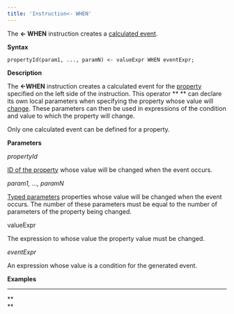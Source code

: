 ```yaml
---
title: 'Instruction<- WHEN'
---
```


The **<- WHEN** instruction creates a [calculated event](Calculated_events.md).

**Syntax**

    propertyId(param1, ..., paramN) <- valueExpr WHEN eventExpr;

**Description**

The **<-WHEN** instruction creates a calculated event for the [property](Data_properties_DATA_.md) specified on the left side of the instruction. This operator ** ** can declare its own local parameters when specifying the property whose value will [change](Property_сhange_CHANGE_.md). These parameters can then be used in expressions of the condition and value to which the property will change.

Only one calculated event can be defined for a property. 

**Parameters**

*propertyId*

[ID of the property](IDs_1573053.html#IDs-propertyid) whose value will be changed when the event occurs.

*param1, ..., paramN*

[Typed parameters](IDs_1573053.html#IDs-paramid) properties whose value will be changed when the event occurs. The number of these parameters must be equal to the number of parameters of the property being changed.

valueExpr

The expression to whose value the property value must be changed.

*eventExpr*

An expression whose value is a condition for the generated event.

**Examples**

****



**  
**
